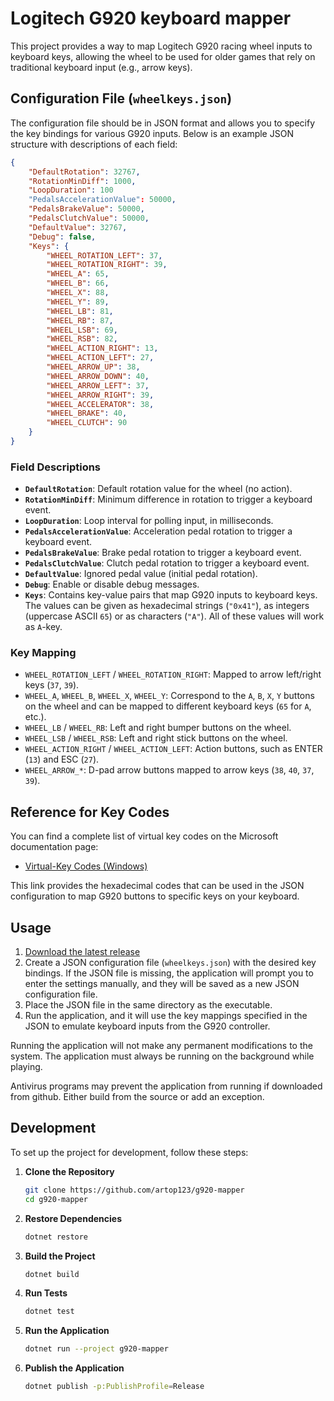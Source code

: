 # Logitech G920 keyboard mapper

This project provides a way to map Logitech G920 racing wheel inputs to keyboard keys, allowing the wheel to be used for older games that rely on traditional keyboard input (e.g., arrow keys).

## Configuration File (`wheelkeys.json`)

The configuration file should be in JSON format and allows you to specify the key bindings for various G920 inputs. Below is an example JSON structure with descriptions of each field:

```json
{
    "DefaultRotation": 32767,
    "RotationMinDiff": 1000,
    "LoopDuration": 100
    "PedalsAccelerationValue": 50000,
    "PedalsBrakeValue": 50000,
    "PedalsClutchValue": 50000,
    "DefaultValue": 32767,
    "Debug": false,
    "Keys": {
        "WHEEL_ROTATION_LEFT": 37,
        "WHEEL_ROTATION_RIGHT": 39,
        "WHEEL_A": 65,
        "WHEEL_B": 66,
        "WHEEL_X": 88,
        "WHEEL_Y": 89,
        "WHEEL_LB": 81,
        "WHEEL_RB": 87,
        "WHEEL_LSB": 69,
        "WHEEL_RSB": 82,
        "WHEEL_ACTION_RIGHT": 13,
        "WHEEL_ACTION_LEFT": 27,
        "WHEEL_ARROW_UP": 38,
        "WHEEL_ARROW_DOWN": 40,
        "WHEEL_ARROW_LEFT": 37,
        "WHEEL_ARROW_RIGHT": 39,
        "WHEEL_ACCELERATOR": 38,
        "WHEEL_BRAKE": 40,
        "WHEEL_CLUTCH": 90
    }
}
```

### Field Descriptions
- **`DefaultRotation`**: Default rotation value for the wheel (no action).
- **`RotationMinDiff`**: Minimum difference in rotation to trigger a keyboard event.
- **`LoopDuration`**: Loop interval for polling input, in milliseconds.
- **`PedalsAccelerationValue`**: Acceleration pedal rotation to trigger a keyboard event.
- **`PedalsBrakeValue`**: Brake pedal rotation to trigger a keyboard event.
- **`PedalsClutchValue`**: Clutch pedal rotation to trigger a keyboard event.
- **`DefaultValue`**: Ignored pedal value (initial pedal rotation).
- **`Debug`**: Enable or disable debug messages.
- **`Keys`**: Contains key-value pairs that map G920 inputs to keyboard keys. The values can be given as hexadecimal strings (`"0x41"`), as integers (uppercase ASCII `65`) or as characters (`"A"`). All of these values will work as `A`-key.

### Key Mapping
- `WHEEL_ROTATION_LEFT` / `WHEEL_ROTATION_RIGHT`: Mapped to arrow left/right keys (`37`, `39`).
- `WHEEL_A`, `WHEEL_B`, `WHEEL_X`, `WHEEL_Y`: Correspond to the `A`, `B`, `X`, `Y` buttons on the wheel and can be mapped to different keyboard keys (`65` for `A`, etc.).
- `WHEEL_LB` / `WHEEL_RB`: Left and right bumper buttons on the wheel.
- `WHEEL_LSB` / `WHEEL_RSB`: Left and right stick buttons on the wheel.
- `WHEEL_ACTION_RIGHT` / `WHEEL_ACTION_LEFT`: Action buttons, such as ENTER (`13`) and ESC (`27`).
- `WHEEL_ARROW_*`: D-pad arrow buttons mapped to arrow keys (`38`, `40`, `37`, `39`).

## Reference for Key Codes
You can find a complete list of virtual key codes on the Microsoft documentation page:

- [Virtual-Key Codes (Windows)](https://learn.microsoft.com/en-us/windows/win32/inputdev/virtual-key-codes)

This link provides the hexadecimal codes that can be used in the JSON configuration to map G920 buttons to specific keys on your keyboard.

## Usage
1. [Download the latest release](https://github.com/artop123/g920-mapper/releases/latest)
1. Create a JSON configuration file (`wheelkeys.json`) with the desired key bindings. If the JSON file is missing, the application will prompt you to enter the settings manually, and they will be saved as a new JSON configuration file.
2. Place the JSON file in the same directory as the executable.
3. Run the application, and it will use the key mappings specified in the JSON to emulate keyboard inputs from the G920 controller.

Running the application will not make any permanent modifications to the system. The application must always be running on the background while playing.

Antivirus programs may prevent the application from running if downloaded from github. Either build from the source or add an exception.

## Development

To set up the project for development, follow these steps:

1. **Clone the Repository**
   ```sh
   git clone https://github.com/artop123/g920-mapper
   cd g920-mapper
   ```

2. **Restore Dependencies**
   ```sh
   dotnet restore
   ```

3. **Build the Project**
   ```sh
   dotnet build
   ```

4. **Run Tests**
   ```sh
   dotnet test
   ```

4. **Run the Application**
   ```sh
   dotnet run --project g920-mapper
   ```

4. **Publish the Application**
   ```sh
   dotnet publish -p:PublishProfile=Release
   ```
